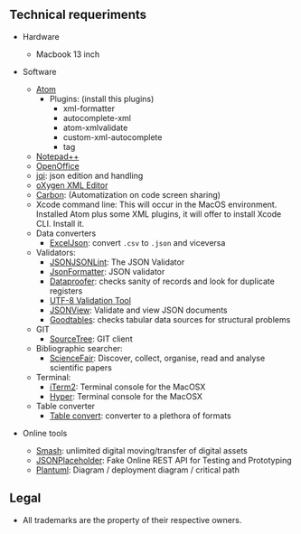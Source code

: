 ## Technical requeriments ##

* Hardware
     - Macbook 13 inch 

* Software
     + [Atom](https://atom.io/)
         - Plugins: (install this plugins)
             - xml-formatter
             - autocomplete-xml
             - atom-xmlvalidate
             - custom-xml-autocomplete
             - tag
     - [Notepad++](https://notepad-plus-plus.org/download/v7.5.6.html)
     - [OpenOffice](https://www.openoffice.org/es/)
     - [jqi](https://nire0510.github.io/jqi/): json edition and handling
     - [oXygen XML Editor](http://www.oxygenxml.com/)
     - [Carbon](https://carbon.now.sh/): (Automatization on code screen sharing)
     - Xcode command line: This will occur in the MacOS environment. Installed Atom plus some XML plugins, it will offer to install Xcode CLI. Install it.
     + Data converters
          - [ExcelJson](http://exceljson.com/): convert `.csv` to `.json` and viceversa
     + Validators:
          - [JSONJSONLint](https://jsonlint.com/): The JSON Validator
          - [JsonFormatter](https://jsonformatter.org/json-parser): JSON validator
          - [Dataproofer](https://github.com/dataproofer/Dataproofer): checks sanity of records and look for duplicate registers
          - [UTF-8 Validation Tool](https://github.com/digital-preservation/utf8-validator)
          - [JSONView](https://chrome.google.com/webstore/detail/jsonview/chklaanhfefbnpoihckbnefhakgolnmc): Validate and view JSON documents
          - [Goodtables](http://try.goodtables.io/): checks tabular data sources for structural problems
     - GIT
          - [SourceTree](https://www.sourcetreeapp.com/): GIT client
     + Bibliographic searcher:
          - [ScienceFair](http://sciencefair-app.com): Discover, collect, organise, read and analyse scientific papers
     + Terminal:
          - [iTerm2](https://www.iterm2.com/): Terminal console for the MacOSX
          - [Hyper](https://hyper.is/): Terminal console for the MacOSX
     - Table converter
          - [Table convert](https://tableconvert.com/): converter to a plethora of formats

* Online tools
     - [Smash](https://www.fromsmash.com/): unlimited digital moving/transfer of digital assets
     - [JSONPlaceholder](https://jsonplaceholder.typicode.com/): Fake Online REST API for Testing and Prototyping
     - [Plantuml](http://www.plantuml.com/plantuml/uml/):  Diagram / deployment diagram / critical path 

## Legal ##

* All trademarks are the property of their respective owners.